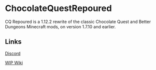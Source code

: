# ChocolateQuestRepoured
CQ Repoured is a 1.12.2 rewrite of the classic Chocolate Quest and Better Dungeons Minecraft mods, on version 1.7.10 and earlier.
## Links

[Discord](https://discord.gg/StWzzFw)

[WIP Wiki](https://cq-repoured.wikia.com/wiki/Chocolate_Quest_Re-poured_Wiki)

